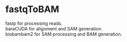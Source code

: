 # fastqToBAM
fastp for processing reads.  
baraCUDA for alignment and SAM generation.  
biobambam2 for SAM processing and BAM generation.  
